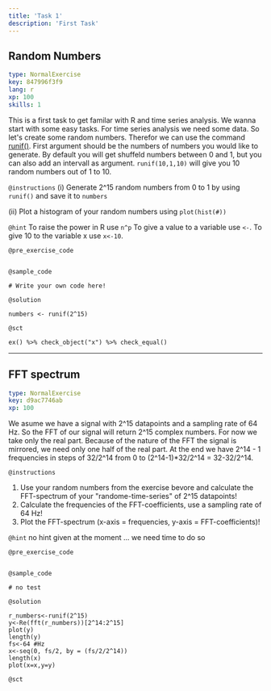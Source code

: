 ```yaml
---
title: 'Task 1'
description: 'First Task'
---
```


## Random Numbers

```yaml
type: NormalExercise
key: 847996f3f9
lang: r
xp: 100
skills: 1
```

This is a first task to get familar with R and time series analysis.
We wanna start with some easy tasks. For time series analysis we need some data. So let's create some random numbers. Therefor we can use the command [runif()](https://www.rdocumentation.org/packages/compositions/versions/1.40-2/topics/runif). First argument should be the numbers of numbers you would like to generate. By default you will get shuffeld numbers between 0 and 1, but you can also add an intervall as argument. `runif(10,1,10)` will give you 10 random numbers out of 1 to 10.

`@instructions`
(i) Generate 2^15 random numbers from 0 to 1 by using `runif()` and save it to `numbers`

(ii) Plot a histogram of your random numbers using `plot(hist(#))`

`@hint`
To raise the power in R use `n^p`
To give a value to a variable use `<-`. To give 10 to the variable x use `x<-10`.

`@pre_exercise_code`
```{r}

```

`@sample_code`
```{r}
# Write your own code here!
```

`@solution`
```{r}
numbers <- runif(2^15)
```

`@sct`
```{r}
ex() %>% check_object("x") %>% check_equal()
```

---

## FFT spectrum

```yaml
type: NormalExercise
key: d9ac7746ab
xp: 100
```

We asume we have a signal with 2^15 datapoints and a sampling rate of 64 Hz. So the FFT of our signal will return 2^15 complex numbers. For now we take only the real part. Because of the nature of the FFT the signal is mirrored, we need only one half of the real part. At the end we have 2^14 - 1 frequencies in steps of 32/2^14 from 0 to (2^14-1)*32/2^14 = 32-32/2^14.

`@instructions`
1. Use your random numbers from the exercise bevore and calculate the FFT-spectrum of your "randome-time-series" of 2^15 datapoints!
2. Calculate the frequencies of the FFT-coefficients, use a sampling rate of 64 Hz!
3. Plot the FFT-spectrum (x-axis = frequencies, y-axis = FFT-coefficients)!

`@hint`
no hint given at the moment ... we need time to do so

`@pre_exercise_code`
```{r}

```

`@sample_code`
```{r}
# no test
```

`@solution`
```{r}
r_numbers<-runif(2^15)
y<-Re(fft(r_numbers))[2^14:2^15]
plot(y)
length(y)
fs<-64 #Hz
x<-seq(0, fs/2, by = (fs/2/2^14))
length(x)
plot(x=x,y=y)
```

`@sct`
```{r}

```
